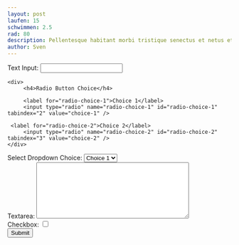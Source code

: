 ```yaml
---
layout: post
laufen: 15
schwimmen: 2.5
rad: 80
description: Pellentesque habitant morbi tristique senectus et netus et malesuada fames ac turpis egestas. Vestibulum tortor quam, feugiat vitae, ultricies eget, tempor sit amet, ante. 
author: Sven
---
```

<form action="#" method="post">
    <div>
         <label for="name">Text Input:</label>
         <input type="text" name="name" id="name" value="" tabindex="1" />
    </div>

    <div>
         <h4>Radio Button Choice</h4>

         <label for="radio-choice-1">Choice 1</label>
         <input type="radio" name="radio-choice-1" id="radio-choice-1" tabindex="2" value="choice-1" />

     <label for="radio-choice-2">Choice 2</label>
         <input type="radio" name="radio-choice-2" id="radio-choice-2" tabindex="3" value="choice-2" />
    </div>

  <div>
    <label for="select-choice">Select Dropdown Choice:</label>
    <select name="select-choice" id="select-choice">
      <option value="Choice 1">Choice 1</option>
      <option value="Choice 2">Choice 2</option>
      <option value="Choice 3">Choice 3</option>
    </select>
  </div>

  <div>
    <label for="textarea">Textarea:</label>
    <textarea cols="40" rows="8" name="textarea" id="textarea"></textarea>
  </div>

  <div>
      <label for="checkbox">Checkbox:</label>
    <input type="checkbox" name="checkbox" id="checkbox" />
    </div>

  <div>
      <input type="submit" value="Submit" />
    </div>
</form>
